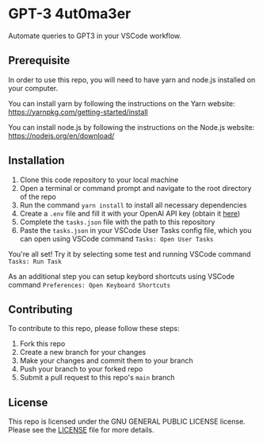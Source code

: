 # GPT-3 4ut0ma3er

Automate queries to GPT3 in your VSCode workflow.

## Prerequisite

In order to use this repo, you will need to have yarn and node.js installed on your computer.

You can install yarn by following the instructions on the Yarn website: https://yarnpkg.com/getting-started/install

You can install node.js by following the instructions on the Node.js website: https://nodejs.org/en/download/

## Installation

1. Clone this code repository to your local machine
2. Open a terminal or command prompt and navigate to the root directory of the repo
3. Run the command `yarn install` to install all necessary dependencies
4. Create a `.env` file and fill it with your OpenAI API key (obtain it [here](https://beta.openai.com/account/api-keys))
5. Complete the `tasks.json` file with the path to this repository
6. Paste the `tasks.json` in your VSCode User Tasks config file, which you can open using VSCode command `Tasks: Open User Tasks`

You're all set! Try it by selecting some test and running VSCode command `Tasks: Run Task`

As an additional step you can setup keybord shortcuts using VSCode command `Preferences: Open Keyboard Shortcuts`

## Contributing

To contribute to this repo, please follow these steps:

1. Fork this repo
2. Create a new branch for your changes
3. Make your changes and commit them to your branch
4. Push your branch to your forked repo
5. Submit a pull request to this repo's `main` branch

## License

This repo is licensed under the GNU GENERAL PUBLIC LICENSE license. Please see the [LICENSE](LICENSE.md) file for more details.
